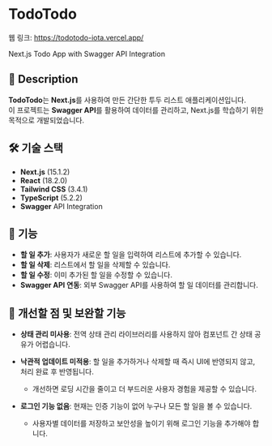 # TodoTodo
웹 링크: https://todotodo-iota.vercel.app/

Next.js Todo App with Swagger API Integration

## 📜 Description

**TodoTodo**는 **Next.js**를 사용하여 만든 간단한 투두 리스트 애플리케이션입니다.  
이 프로젝트는 **Swagger API**를 활용하여 데이터를 관리하고, Next.js를 학습하기 위한 목적으로 개발되었습니다.

## 🛠️ 기술 스택

- **Next.js** (15.1.2)
- **React** (18.2.0)
- **Tailwind CSS** (3.4.1)
- **TypeScript** (5.2.2)
- **Swagger** API Integration

## 🚀 기능

- **할 일 추가**: 사용자가 새로운 할 일을 입력하여 리스트에 추가할 수 있습니다.
- **할 일 삭제**: 리스트에서 할 일을 삭제할 수 있습니다.
- **할 일 수정**: 이미 추가된 할 일을 수정할 수 있습니다.
- **Swagger API 연동**: 외부 Swagger API를 사용하여 할 일 데이터를 관리합니다.

## 📌 개선할 점 및 보완할 기능

- **상태 관리 미사용**: 전역 상태 관리 라이브러리를 사용하지 않아 컴포넌트 간 상태 공유가 어렵습니다.

- **낙관적 업데이트 미적용**: 할 일을 추가하거나 삭제할 때 즉시 UI에 반영되지 않고, 처리 완료 후 반영됩니다.  
  - 개선하면 로딩 시간을 줄이고 더 부드러운 사용자 경험을 제공할 수 있습니다.
 
- **로그인 기능 없음**: 현재는 인증 기능이 없어 누구나 모든 할 일을 볼 수 있습니다.  
  - 사용자별 데이터를 저장하고 보안성을 높이기 위해 로그인 기능을 추가해야 합니다.
